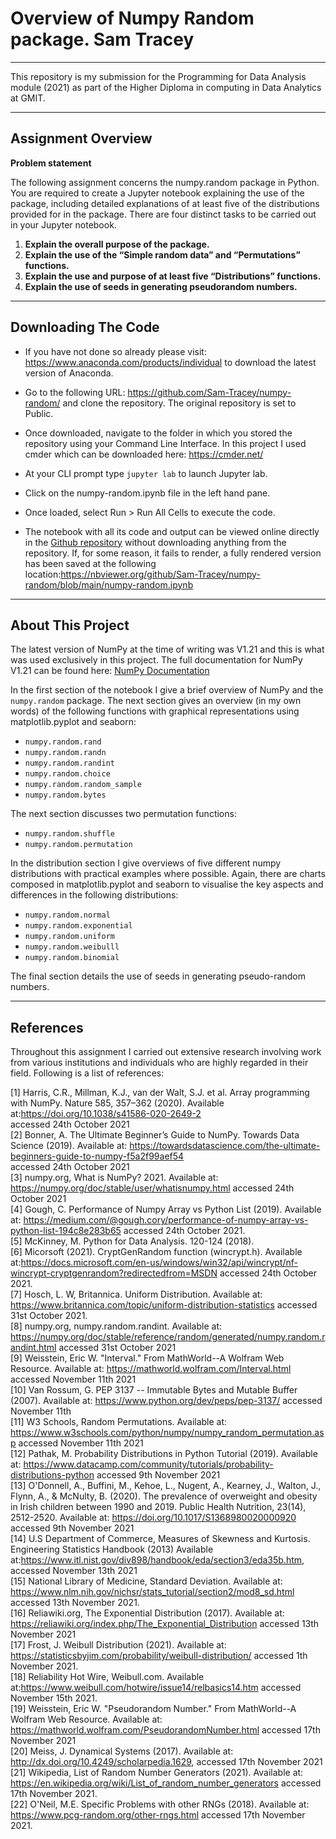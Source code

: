 # Overview of Numpy Random package. Sam Tracey

***

This repository is my submission for the Programming for Data Analysis module (2021) as part of the Higher Diploma in computing in Data Analytics at GMIT.

***

## Assignment Overview

**Problem statement**<br>

The following assignment concerns the numpy.random package in Python. You are
required to create a Jupyter notebook explaining the use of the package, including
detailed explanations of at least five of the distributions provided for in the package.
There are four distinct tasks to be carried out in your Jupyter notebook.

1. **Explain the overall purpose of the package.**
2. **Explain the use of the “Simple random data” and “Permutations” functions.**
3. **Explain the use and purpose of at least five “Distributions” functions.**
4. **Explain the use of seeds in generating pseudorandom numbers.**

***

## Downloading The Code

- If you have not done so already please visit: https://www.anaconda.com/products/individual to download the latest version of Anaconda.

- Go to the following URL: https://github.com/Sam-Tracey/numpy-random/ and clone the repository. The original repository is set to Public.

- Once downloaded, navigate to the folder in which you stored the repository using your Command Line Interface. In this project I used cmder which can be downloaded here: https://cmder.net/

- At your CLI prompt type <code>jupyter lab</code> to launch Jupyter lab.

- Click on the numpy-random.ipynb file in the left hand pane.

- Once loaded, select Run > Run All Cells to execute the code.

- The notebook with all its code and output can be viewed online directly in the [Github repository](https://nbviewer.org/github/Sam-Tracey/numpy-random/blob/main/numpy-random.ipynb) without downloading anything from the repository. If, for some reason, it fails to render, a fully rendered version has been saved at the following location:https://nbviewer.org/github/Sam-Tracey/numpy-random/blob/main/numpy-random.ipynb

***

## About This Project

The latest version of NumPy at the time of writing was V1.21 and this is what was used exclusively in this project. The full documentation for NumPy V1.21 can be found here: [NumPy Documentation](https://numpy.org/doc/stable/)

In the first section of the notebook I give a brief overview of NumPy and the <code>numpy.random</code> package.
The next section gives an overview (in my own words) of the following functions with graphical representations using matplotlib.pyplot and seaborn:

- <code>numpy.random.rand</code>
- <code>numpy.random.randn</code>
- <code>numpy.random.randint</code>
- <code>numpy.random.choice</code>
- <code>numpy.random.random_sample</code>
- <code>numpy.random.bytes</code>


The next section discusses two permutation functions:

- <code>numpy.random.shuffle</code>
- <code>numpy.random.permutation</code>

In the distribution section I give overviews of five different numpy distributions with practical examples where possible. Again, there are charts composed in matplotlib.pyplot and seaborn to visualise the key aspects and differences in the following distributions:

- <code>numpy.random.normal</code>
- <code>numpy.random.exponential</code>
- <code>numpy.random.uniform</code>
- <code>numpy.random.weibulll</code>
- <code>numpy.random.binomial</code>


The final section details the use of seeds in generating pseudo-random numbers.


***
## References

Throughout this assignment I carried out extensive research involving work from various institutions and individuals who are highly regarded in their field. Following is a list of references:

[1] Harris, C.R., Millman, K.J., van der Walt, S.J. et al. Array programming with NumPy. Nature 585, 357–362 (2020). Available at:https://doi.org/10.1038/s41586-020-2649-2<br>
    accessed 24th October 2021<br>
[2] Bonner, A. The Ultimate Beginner’s Guide to NumPy. Towards Data Science (2019). Available at: https://towardsdatascience.com/the-ultimate-beginners-guide-to-numpy-f5a2f99aef54 <br> accessed 24th October 2021<br>
[3] numpy.org, What is NumPy? 2021. Available at: https://numpy.org/doc/stable/user/whatisnumpy.html accessed 24th October 2021<br>
[4] Gough, C. Performance of Numpy Array vs Python List (2019). Available at: https://medium.com/@gough.cory/performance-of-numpy-array-vs-python-list-194c8e283b65 accessed 24th October 2021.<br>
[5] McKinney, M. Python for Data Analysis. 120-124 (2018).<br>
[6] Micorsoft (2021). CryptGenRandom function (wincrypt.h). Available at:https://docs.microsoft.com/en-us/windows/win32/api/wincrypt/nf-wincrypt-cryptgenrandom?redirectedfrom=MSDN accessed 24th October 2021.<br>
[7] Hosch, L. W, Britannica. Uniform Distribution. Available at: https://www.britannica.com/topic/uniform-distribution-statistics accessed 31st October 2021.<br>
[8] numpy.org, numpy.random.randint. Available at: https://numpy.org/doc/stable/reference/random/generated/numpy.random.randint.html accessed 31st October 2021 <br>
[9] Weisstein, Eric W. "Interval." From MathWorld--A Wolfram Web Resource. Available at: https://mathworld.wolfram.com/Interval.html accessed November 11th 2021 <br>
[10] Van Rossum, G. PEP 3137 -- Immutable Bytes and Mutable Buffer (2007). Available at: https://www.python.org/dev/peps/pep-3137/ accessed November 11th <br>
[11] W3 Schools, Random Permutations. Available at: https://www.w3schools.com/python/numpy/numpy_random_permutation.asp accessed November 11th 2021<br>
[12] Pathak, M. Probability Distributions in Python Tutorial (2019). Available at: https://www.datacamp.com/community/tutorials/probability-distributions-python accessed 9th November 2021<br>
[13] O'Donnell, A., Buffini, M., Kehoe, L., Nugent, A., Kearney, J., Walton, J., Flynn, A., & McNulty, B. (2020). The prevalence of overweight and obesity in Irish children between 1990 and 2019. Public Health Nutrition, 23(14), 2512-2520. Available at:  https://doi.org/10.1017/S1368980020000920 accessed 9th November 2021<br>
[14] U.S Department of Commerce, Measures of Skewness and Kurtosis. Engineering Statistics Handbook (2013) Available at:https://www.itl.nist.gov/div898/handbook/eda/section3/eda35b.htm, accessed November 13th 2021<br>
[15] National Library of Medicine, Standard Deviation. Available at: https://www.nlm.nih.gov/nichsr/stats_tutorial/section2/mod8_sd.html accessed 13th November 2021.<br>
[16] Reliawiki.org, The Exponential Distribution (2017). Available at: https://reliawiki.org/index.php/The_Exponential_Distribution accessed 13th November 2021<br>
[17] Frost, J. Weibull Distribution (2021). Available at: https://statisticsbyjim.com/probability/weibull-distribution/ accessed 1th November 2021.<br>
[18] Reliability Hot Wire, Weibull.com. Available at:https://www.weibull.com/hotwire/issue14/relbasics14.htm accessed November 15th 2021.<br>
[19] Weisstein, Eric W. "Pseudorandom Number." From MathWorld--A Wolfram Web Resource. Available at: https://mathworld.wolfram.com/PseudorandomNumber.html accessed 17th November 2021<br>
[20] Meiss, J. Dynamical Systems (2017). Available at: http://dx.doi.org/10.4249/scholarpedia.1629, accessed 17th November 2021<br>
[21] Wikipedia, List of Random Number Generators (2021). Available at: https://en.wikipedia.org/wiki/List_of_random_number_generators accessed 17th November 2021.<br>
[22] O'Neil, M.E. Specific Problems with other RNGs (2018). Available at: https://www.pcg-random.org/other-rngs.html accessed 17th November 2021.<br>



 













